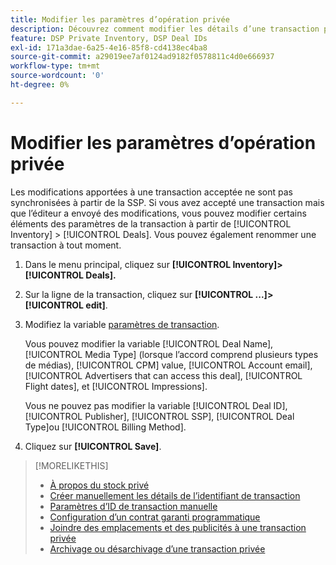 ```yaml
---
title: Modifier les paramètres d’opération privée
description: Découvrez comment modifier les détails d’une transaction privée.
feature: DSP Private Inventory, DSP Deal IDs
exl-id: 171a3dae-6a25-4e16-85f8-cd4138ec4ba8
source-git-commit: a29019ee7af0124ad9182f0578811c4d0e666937
workflow-type: tm+mt
source-wordcount: '0'
ht-degree: 0%

---
```


# Modifier les paramètres d’opération privée

Les modifications apportées à une transaction acceptée ne sont pas synchronisées à partir de la SSP. Si vous avez accepté une transaction mais que l’éditeur a envoyé des modifications, vous pouvez modifier certains éléments des paramètres de la transaction à partir de [!UICONTROL Inventory] > [!UICONTROL Deals]. Vous pouvez également renommer une transaction à tout moment.

1. Dans le menu principal, cliquez sur **[!UICONTROL Inventory]> [!UICONTROL Deals].**

1. Sur la ligne de la transaction, cliquez sur  **[!UICONTROL ...]>[!UICONTROL edit]**.

1. Modifiez la variable [paramètres de transaction](deal-id-settings.md).

   Vous pouvez modifier la variable [!UICONTROL Deal Name], [!UICONTROL Media Type] (lorsque l’accord comprend plusieurs types de médias), [!UICONTROL CPM] value, [!UICONTROL Account email], [!UICONTROL Advertisers that can access this deal], [!UICONTROL Flight dates], et [!UICONTROL Impressions].

   Vous ne pouvez pas modifier la variable [!UICONTROL Deal ID], [!UICONTROL Publisher], [!UICONTROL SSP], [!UICONTROL Deal Type]ou [!UICONTROL Billing Method].

1. Cliquez sur **[!UICONTROL Save]**.

>[!MORELIKETHIS]
>
>* [À propos du stock privé](private-inventory-about.md)
>* [Créer manuellement les détails de l’identifiant de transaction](deal-id-create.md)
>* [Paramètres d’ID de transaction manuelle](deal-id-settings.md)
>* [Configuration d’un contrat garanti programmatique](programmatic-guaranteed-set-up.md)
>* [Joindre des emplacements et des publicités à une transaction privée](/help/dsp/inventory/deal-id-attach-placements.md)
>* [Archivage ou désarchivage d’une transaction privée](/help/dsp/inventory/private-deal-archive-unarchive.md)

